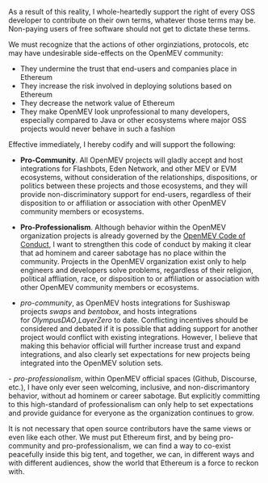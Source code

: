 As a result of this reality, I whole-heartedly support the right of every OSS developer to contribute on their own terms, whatever those terms may be. Non-paying users of free software should not get to dictate these terms.

We must recognize that the actions of other orginziations, protocols, etc may have undesirable side-effects on the OpenMEV community:

-   They undermine the trust that end-users and companies place in Ethereum
-   They increase the risk involved in deploying solutions based on Ethereum
-   They decrease the network value of Ethereum
-   They make OpenMEV look unprofessional to many developers, especially compared to Java or other ecosystems where major OSS projects would never behave in such a fashion

Effective immediately, I hereby codify and will support the following:

-   **Pro-Community**. All OpenMEV projects will gladly accept and host integrations for Flashbots, Eden Network, and other MEV or EVM ecosystems, without consideration of the relationships, dispositions, or politics between these projects and those ecosystems, and they will provide non-discriminatory support for end-users, regardless of their disposition to or affiliation or association with other OpenMEV community members or ecosystems.

-   **Pro-Professionalism**. Although behavior within the OpenMEV organization projects is already governed by the [OpenMEV Code of Conduct](#), I want to strengthen this code of conduct by making it clear that ad hominem and career sabotage has no place within the community. Projects in the OpenMEV organization exist only to help engineers and developers solve problems, regardless of their religion, political affliation, race, or disposition to or affiliation or association with other OpenMEV community members or ecosystems.

- _pro-community_, as OpenMEV hosts integrations for Sushiswap projects _swaps_ and _bentobox_, and  hosts integrations for _OlympusDAO_,_LayerZero_ to date. Conflicting incentives should be considered and debated if it is possible that adding support for another project would conflict with existing integrations. However, I believe that making this behavior official will further increase trust and expand integrations, and also clearly set expectations for new projects being integrated into the OpenMEV solution sets.

- _pro-professionalism_, within OpenMEV official spaces (Github, Discourse, etc.), I have only ever seen welcoming, inclusive, and non-discrimantory behavior, without ad hominem or career sabotage. But explicitly committing to this high-standard of professionalism can only help to set expectations and provide guidance for everyone as the organization continues to grow.

It is not necessary that open source contributors have the same views or even like each other. We must put Ethereum first, and by being pro-community and pro-professionalism, we can find a way to co-exist peacefully inside this big tent, and together, we can, in different ways and with different audiences, show the world that Ethereum is a force to reckon with.